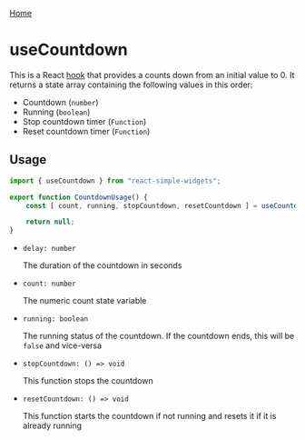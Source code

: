 [Home](../../../README.md)

# useCountdown

This is a React [hook](https://reactjs.org/docs/hooks-intro.html) that provides a counts down from an initial value to 0. It returns a state array containing the following values in this order:

- Countdown (`number`)
- Running (`boolean`)
- Stop countdown timer (`Function`)
- Reset countdown timer (`Function`)

## Usage

```jsx
import { useCountdown } from "react-simple-widgets";

export function CountdownUsage() {
    const [ count, running, stopCountdown, resetCountdown ] = useCountdown(delay);

    return null;
}
```

-   `delay: number`

    The duration of the countdown in seconds

-   `count: number`

    The numeric count state variable

-   `running: boolean`

    The running status of the countdown. If the countdown ends, this will be `false` and vice-versa

-   `stopCountdown: () => void`

    This function stops the countdown
    
-   `resetCountdown: () => void`

    This function starts the countdown if not running and resets it if it is already running
